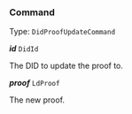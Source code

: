 

### Command

Type: `DidProofUpdateCommand`



  
<article>

***id*** `DidId` 

The DID to update the proof to.

</article>
<article>

***proof*** `LdProof` 

The new proof.

</article>

